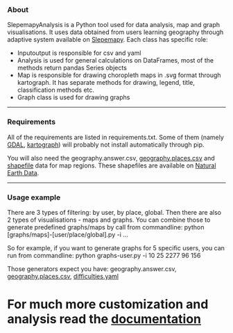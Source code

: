 ### About
SlepemapyAnalysis is a Python tool used for data analysis, map and graph visualisations. It uses data obtained from users learning geography through adaptive system available on [Slepemapy](http://www.slepemapy.cz). Each class has specific role:

* Inputoutput is responsible for csv and yaml
* Analysis is used for general calculations on DataFrames, most of the methods return pandas Series objects
* Map is responsible for drawing choropleth maps in .svg format through kartograph. It has separate methods for drawing, legend, title, classification methods etc.
* Graph class is used for drawing graphs

------

### Requirements
All of the requirements are listed in requirements.txt. Some of them (namely [GDAL](https://pypi.python.org/pypi/GDAL/), [kartograph](http://kartograph.org/docs/kartograph.py/)) will probably not install automatically through pip. 

You will also need the geography.answer.csv, [geography.places.csv](../master/geography.places.csv) and [shapefile](../master/ne_110m_admin_1_countries) data for map regions. These shapefiles are available on [Natural Earth Data](http://www.naturalearthdata.com/).

------

### Usage example
There are 3 types of filtering: by user, by place, global. Then there are also 2 types of visualisations - maps and graphs. You can combine those to generate predefined graphs/maps by call from commandline:
python [graphs/maps]-[user/place/global].py -i <id1> <id2> ... <idn>

So for example, if you want to generate graphs for 5 specific users, you can run from commandline:
python graphs-user.py -i 10 25 2277 96 156

Those generators expect you have: geography.answer.csv, [geography.places.csv](../master/geography.places.csv), [difficulties.yaml](../master/difficuties.yaml)


# For much more customization and analysis read the [documentation](../master/documentation/html/index.html)